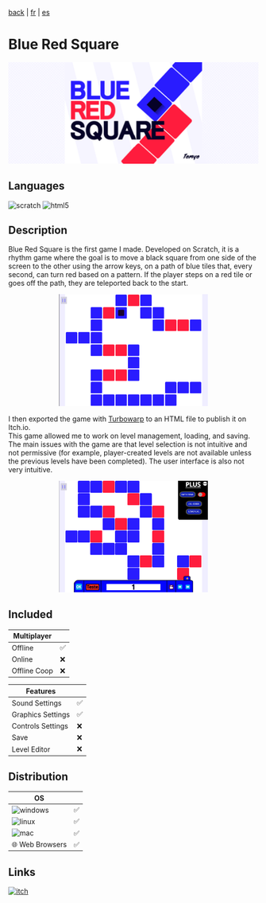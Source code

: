 [back](/translation/en/en.md) | [fr](translation/fr/blue-red-square.md) | [es](translation/es/blue-red-square.md)

# Blue Red Square

<p align="center">
  <img src="/image/blue-red-square-banner.png" width="600" alt="BRS logo">
</p>

## Languages

<img alt="scratch" src="https://img.shields.io/badge/Scratch-FF6F00?style=for-the-badge&logo=Scratch&logoColor=white"/> <img alt="html5" src="https://img.shields.io/badge/HTML5-E34F26?style=for-the-badge&logo=html5&logoColor=white"/>

## Description
Blue Red Square is the first game I made. Developed on Scratch, it is a rhythm game where the goal is to move a black square from one side of the screen to the other using the arrow keys, on a path of blue tiles that, every second, can turn red based on a pattern. If the player steps on a red tile or goes off the path, they are teleported back to the start.

<p align="center">
  <img src="/image/blue-red-square-level.png" width="300" alt="BRS level">
</p>

I then exported the game with [Turbowarp](https://packager.turbowarp.org/?import_from=https://turbowarp.org) to an HTML file to publish it on Itch.io.  
This game allowed me to work on level management, loading, and saving. The main issues with the game are that level selection is not intuitive and not permissive (for example, player-created levels are not available unless the previous levels have been completed). The user interface is also not very intuitive.

<p align="center">
  <img src="/image/blue-red-square-level-editor.png" width="300" alt="BRS editor">
</p>

## Included

| Multiplayer |  |
|---------------|---------------|
| Offline | ✅ |
| Online | ❌ |
| Offline Coop | ❌ |

| Features | |
|---------------|---------------|
| Sound Settings | ✅ |
| Graphics Settings | ✅ |
| Controls Settings | ❌ |
| Save | ❌ |
| Level Editor | ❌ |

## Distribution

| OS | |
|---------------|---------------|
| <img alt="windows" src="https://img.shields.io/badge/Windows-0078D6?style=for-the-badge&logo=windows&logoColor=white"/> | ✅ |
| <img alt="linux" src="https://img.shields.io/badge/Linux-FCC624?style=for-the-badge&logo=linux&logoColor=black"/> | ✅ |
| <img alt="mac" src="https://img.shields.io/badge/mac%20os-000000?style=for-the-badge&logo=apple&logoColor=white"/> | ✅ |
| 🌐 Web Browsers | ✅ |

## Links

<a target="_blank" href="https://tomyo.itch.io/blue-red-square">
      <img alt="itch" src="https://img.shields.io/badge/Itch.io-FA5C5C?style=for-the-badge&logo=itchdotio&logoColor=white">
</a>
